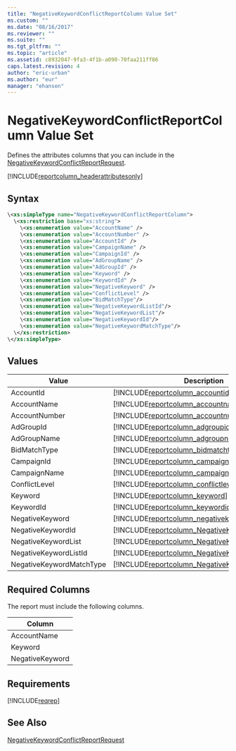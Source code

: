 ```yaml
---
title: "NegativeKeywordConflictReportColumn Value Set"
ms.custom: ""
ms.date: "08/16/2017"
ms.reviewer: ""
ms.suite: ""
ms.tgt_pltfrm: ""
ms.topic: "article"
ms.assetid: c8932047-9fa3-4f1b-a090-70faa211ff86
caps.latest.revision: 4
author: "eric-urban"
ms.author: "eur"
manager: "ehansen"
---
```

# NegativeKeywordConflictReportColumn Value Set
Defines the attributes columns that you can include in the [NegativeKeywordConflictReportRequest](../reporting-api/negativekeywordconflictreportrequest-data-object.md).

[!INCLUDE[reportcolumn_headerattributesonly](../reporting-api/includes/reportcolumn-headerattributesonly.md)]
## Syntax

```xml
\<xs:simpleType name="NegativeKeywordConflictReportColumn">
  \<xs:restriction base="xs:string">
    \<xs:enumeration value="AccountName" />
    \<xs:enumeration value="AccountNumber" />
    \<xs:enumeration value="AccountId" />
    \<xs:enumeration value="CampaignName" />
    \<xs:enumeration value="CampaignId" />
    \<xs:enumeration value="AdGroupName" />
    \<xs:enumeration value="AdGroupId" />
    \<xs:enumeration value="Keyword" />
    \<xs:enumeration value="KeywordId" />
    \<xs:enumeration value="NegativeKeyword" />
    \<xs:enumeration value="ConflictLevel" />
    \<xs:enumeration value="BidMatchType"/>
    \<xs:enumeration value="NegativeKeywordListId"/>
    \<xs:enumeration value="NegativeKeywordList"/>
    \<xs:enumeration value="NegativeKeywordId"/>
    \<xs:enumeration value="NegativeKeywordMatchType"/>
  \</xs:restriction>
\</xs:simpleType>
```

## Values

|Value|Description|
|---------|---------------|
|AccountId|[!INCLUDE[reportcolumn_accountid](../reporting-api/includes/reportcolumn-accountid.md)]|
|AccountName|[!INCLUDE[reportcolumn_accountname](../reporting-api/includes/reportcolumn-accountname.md)]|
|AccountNumber|[!INCLUDE[reportcolumn_accountnumber](../reporting-api/includes/reportcolumn-accountnumber.md)]|
|AdGroupId|[!INCLUDE[reportcolumn_adgroupid](../reporting-api/includes/reportcolumn-adgroupid.md)]|
|AdGroupName|[!INCLUDE[reportcolumn_adgroupname](../reporting-api/includes/reportcolumn-adgroupname.md)]|
|BidMatchType|[!INCLUDE[reportcolumn_bidmatchtype](../reporting-api/includes/reportcolumn-bidmatchtype.md)]|
|CampaignId|[!INCLUDE[reportcolumn_campaignid](../reporting-api/includes/reportcolumn-campaignid.md)]|
|CampaignName|[!INCLUDE[reportcolumn_campaignname](../reporting-api/includes/reportcolumn-campaignname.md)]|
|ConflictLevel|[!INCLUDE[reportcolumn_conflictlevel](../reporting-api/includes/reportcolumn-conflictlevel.md)]|
|Keyword|[!INCLUDE[reportcolumn_keyword](../reporting-api/includes/reportcolumn-keyword.md)]|
|KeywordId|[!INCLUDE[reportcolumn_keywordid](../reporting-api/includes/reportcolumn-keywordid.md)]|
|NegativeKeyword|[!INCLUDE[reportcolumn_negativekeyword](../reporting-api/includes/reportcolumn-negativekeyword.md)]|
|NegativeKeywordId|[!INCLUDE[reportcolumn_NegativeKeywordId](../reporting-api/includes/reportcolumn-negativekeywordid.md)]|
|NegativeKeywordList|[!INCLUDE[reportcolumn_NegativeKeywordList](../reporting-api/includes/reportcolumn-negativekeywordlist.md)]|
|NegativeKeywordListId|[!INCLUDE[reportcolumn_NegativeKeywordListId](../reporting-api/includes/reportcolumn-negativekeywordlistid.md)]|
|NegativeKeywordMatchType|[!INCLUDE[reportcolumn_NegativeKeywordMatchType](../reporting-api/includes/reportcolumn-negativekeywordmatchtype.md)]|

## <a name="requiredcolumns"></a>Required Columns
The report must include the following columns.

|Column|
|----------|
|AccountName|
|Keyword|
|NegativeKeyword|

## Requirements
[!INCLUDE[reqrep](../reporting-api/includes/reqrep.md)]
## See Also
[NegativeKeywordConflictReportRequest](../reporting-api/negativekeywordconflictreportrequest-data-object.md)

